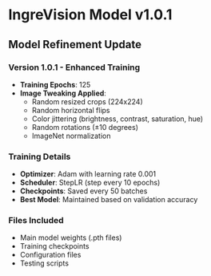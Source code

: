 # IngreVision Model v1.0.1

## Model Refinement Update

### Version 1.0.1 - Enhanced Training
- **Training Epochs**: 125
- **Image Tweaking Applied**:
  - Random resized crops (224x224)
  - Random horizontal flips
  - Color jittering (brightness, contrast, saturation, hue)
  - Random rotations (±10 degrees)
  - ImageNet normalization

### Training Details
- **Optimizer**: Adam with learning rate 0.001
- **Scheduler**: StepLR (step every 10 epochs)
- **Checkpoints**: Saved every 50 batches
- **Best Model**: Maintained based on validation accuracy

### Files Included
- Main model weights (.pth files)
- Training checkpoints
- Configuration files
- Testing scripts
